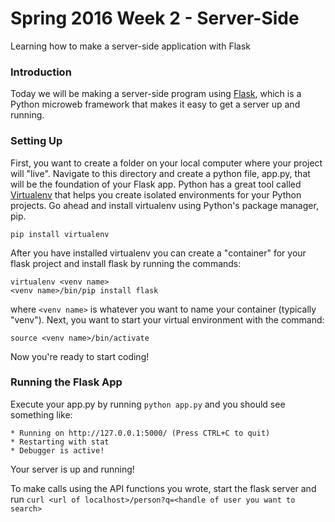 # Spring 2016 Week 2 - Server-Side
Learning how to make a server-side application with Flask

### Introduction
Today we will be making a server-side program using [Flask](http://flask.pocoo.org/ "Flask Site"), which is a Python microweb framework that makes it easy to get a server up and running.

### Setting Up

First, you want to create a folder on your local computer where your project will "live". Navigate to this directory and create a python file, app.py, that will be the foundation of your Flask app.
Python has a great tool called [Virtualenv](https://virtualenv.pypa.io/en/latest/ "Virtual Env for Python") that helps you create isolated environments for your Python projects. Go ahead and install virtualenv using Python's package manager, pip.
```
pip install virtualenv
```
After you have installed virtualenv you can create a "container" for your flask project and install flask by running the commands:
```
virtualenv <venv name>
<venv name>/bin/pip install flask
```
where `<venv name>` is whatever you want to name your container (typically "venv"). Next, you want to start your virtual environment with the command:
```
source <venv name>/bin/activate
```
Now you're ready to start coding!  

### Running the Flask App
Execute your app.py by running `python app.py` and you should see something like:
```
* Running on http://127.0.0.1:5000/ (Press CTRL+C to quit)
* Restarting with stat
* Debugger is active!
```

Your server is up and running!

To make calls using the API functions you wrote, start the flask server and run ```curl <url of localhost>/person?q=<handle of user you want to search>```
